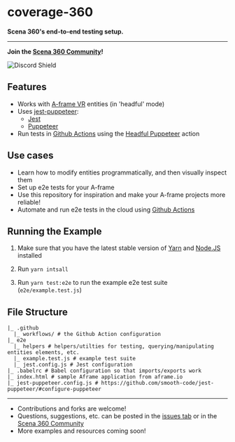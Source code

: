 # coverage-360

**Scena 360's end-to-end testing setup.**

---

**Join the [Scena 360 Community](http://scena360.com/community)!**

![Discord Shield](https://discordapp.com/api/guilds/751119607179509770/widget.png?style=shield)

## Features

- Works with [A-frame VR](http://aframe.io/) entities (in 'headful' mode)
- Uses [jest-puppeteer](https://github.com/smooth-code/jest-puppeteer/):
  - [Jest](https://jestjs.io/)
  - [Puppeteer](https://developers.google.com/web/tools/puppeteer)
- Run tests in [Github Actions](https://github.com/features/actions) using the [Headful Puppeteer](https://github.com/mujo-code/puppeteer-headful) action

## Use cases

- Learn how to modify entities programmatically, and then visually inspect them
- Set up e2e tests for your A-frame
- Use this repository for inspiration and make your A-frame projects more reliable!
- Automate and run e2e tests in the cloud using [Github Actions](https://github.com/features/actions)

## Running the Example

1. Make sure that you have the latest stable version of [Yarn](https://yarnpkg.com/) and [Node.JS](https://nodejs.org/en/) installed

2. Run `yarn intsall`
3. Run `yarn test:e2e` to run the example e2e test suite (`e2e/example.test.js`)

## File Structure

```
|_ .github
  |_ workflows/ # the Github Action configuration
|_ e2e
  |_ helpers # helpers/utilties for testing, querying/manipulating entities elements, etc.
  |_ example.test.js # example test suite
  |_ jest.config.js # Jest configuration
|_ .babelrc # Babel configuration so that imports/exports work
|_ index.html # sample Aframe application from aframe.io
|_ jest-puppeteer.config.js # https://github.com/smooth-code/jest-puppeteer/#configure-puppeteer
```

---

- Contributions and forks are welcome!
- Questions, suggestions, etc. can be posted in the [issues tab](https://github.com/scena360/coverage-360/issues) or in the [Scena 360 Community](http://scena360.com/community)
- More examples and resources coming soon!
